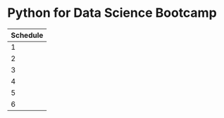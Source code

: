 # Python for Data Science Bootcamp

|Schedule
| --- |
1 |Bootcamp Intro 
2 |Pandas
3 |Intro to Data Science
4 |Data Cleaning|
5|Data Visualization
6 |Linear Regression

